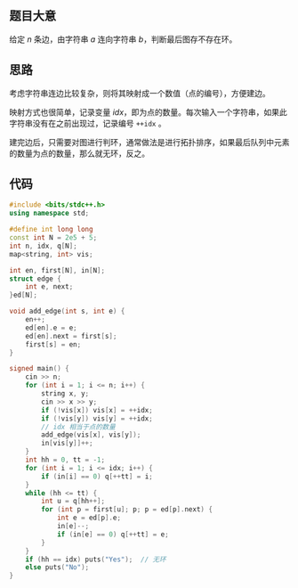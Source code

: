 ## 题目大意
给定 $n$ 条边，由字符串 $a$ 连向字符串 $b$，判断最后图存不存在环。
## 思路
考虑字符串连边比较复杂，则将其映射成一个数值（点的编号），方便建边。

映射方式也很简单，记录变量 $idx$，即为点的数量。每次输入一个字符串，如果此字符串没有在之前出现过，记录编号 `++idx` 。

建完边后，只需要对图进行判环，通常做法是进行拓扑排序，如果最后队列中元素的数量为点的数量，那么就无环，反之。
## 代码
```c++
#include <bits/stdc++.h>
using namespace std;

#define int long long
const int N = 2e5 + 5;
int n, idx, q[N];
map<string, int> vis;

int en, first[N], in[N];
struct edge {
    int e, next;
}ed[N];

void add_edge(int s, int e) {
    en++;
    ed[en].e = e;
    ed[en].next = first[s];
    first[s] = en;
}

signed main() {
    cin >> n;
    for (int i = 1; i <= n; i++) {
        string x, y;
        cin >> x >> y;
        if (!vis[x]) vis[x] = ++idx;
        if (!vis[y]) vis[y] = ++idx;
        // idx 相当于点的数量
        add_edge(vis[x], vis[y]);
        in[vis[y]]++;
    }
    int hh = 0, tt = -1;
    for (int i = 1; i <= idx; i++) {
        if (in[i] == 0) q[++tt] = i;
    }
    while (hh <= tt) {
        int u = q[hh++];
        for (int p = first[u]; p; p = ed[p].next) {
            int e = ed[p].e;
            in[e]--;  
            if (in[e] == 0) q[++tt] = e;
        }
    }
    if (hh == idx) puts("Yes");  // 无环
    else puts("No");
}
```